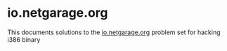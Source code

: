 # io.netgarage.org

This documents solutions to the [io.netgarage.org](https://io.netgarage.org/) 
problem set for hacking i386 binary